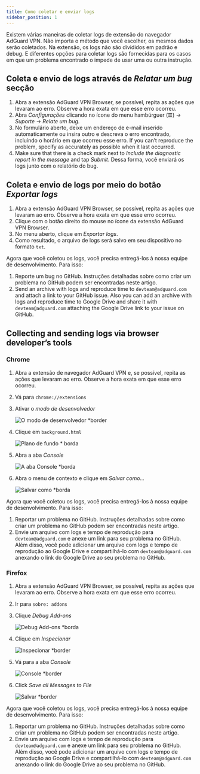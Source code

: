 ```yaml
---
title: Como coletar e enviar logs
sidebar_position: 1
---
```


Existem várias maneiras de coletar logs de extensão do navegador AdGuard VPN. Não importa o método que você escolher, os mesmos dados serão coletados. Na extensão, os logs não são divididos em padrão e debug. E diferentes opções para coletar logs são fornecidas para os casos em que um problema encontrado o impede de usar uma ou outra instrução.

## Coleta e envio de logs através de *Relatar um bug* secção

1. Abra a extensão AdGuard VPN Browser, se possível, repita as ações que levaram ao erro. Observe a hora exata em que esse erro ocorreu.
1. Abra *Configurações* clicando no ícone do menu hambúrguer (☰) → *Suporte* → *Relate um bug*.
1. No formulário aberto, deixe um endereço de e-mail inserido automaticamente ou insira outro e descreva o erro encontrado, incluindo o horário em que ocorreu esse erro. If you can’t reproduce the problem, specify as accurately as possible when it last occurred.
1. Make sure that there is a check mark next to *Include the diagnostic report in the message* and tap *Submit*. Dessa forma, você enviará os logs junto com o relatório do bug.

## Coleta e envio de logs por meio do botão *Exportar logs*

1. Abra a extensão AdGuard VPN Browser, se possível, repita as ações que levaram ao erro. Observe a hora exata em que esse erro ocorreu.
1. Clique com o botão direito do mouse no ícone da extensão AdGuard VPN Browser.
1. No menu aberto, clique em *Exportar logs*.
1. Como resultado, o arquivo de logs será salvo em seu dispositivo no formato `txt`.

Agora que você coletou os logs, você precisa entregá-los à nossa equipe de desenvolvimento. Para isso:

1. Reporte um bug no GitHub. Instruções detalhadas sobre como criar um problema no GitHub podem ser encontradas neste artigo.
1. Send an archive with logs and reproduce time to `devteam@adguard.com` and attach a link to your GitHub issue. Also you can add an archive with logs and reproduce time to Google Drive and share it with `devteam@adguard.com` attaching the Google Drive link to your issue on GitHub.

## Collecting and sending logs via browser developer’s tools

### Chrome

1. Abra a extensão de navegador AdGuard VPN e, se possível, repita as ações que levaram ao erro. Observe a hora exata em que esse erro ocorreu.
1. Vá para `chrome://extensions`
1. Ativar o *modo de desenvolvedor*

    ![O modo de desenvolvedor *border](https://cdn.adguardvpn.com/content/kb/vpn/browser_extension/dev_mode.png)

1. Clique em `background.html`

    ![Plano de fundo * borda](https://cdn.adguardvpn.com/content/kb/vpn/browser_extension/backgroung.png)

1. Abra a aba *Console*

    ![A aba Console *borda](https://cdn.adguardvpn.com/content/kb/vpn/browser_extension/console.png)

1. Abra o menu de contexto e clique em *Salvar como…*

    ![Salvar como *borda](https://cdn.adguardvpn.com/content/kb/vpn/browser_extension/save.png)

Agora que você coletou os logs, você precisa entregá-los à nossa equipe de desenvolvimento. Para isso:

1. Reportar um problema no GitHub. Instruções detalhadas sobre como criar um problema no GitHub podem ser encontradas neste artigo.
1. Envie um arquivo com logs e tempo de reprodução para `devteam@adguard.com` e anexe um link para seu problema no GitHub. Além disso, você pode adicionar um arquivo com logs e tempo de reprodução ao Google Drive e compartilhá-lo com `devteam@adguard.com` anexando o link do Google Drive ao seu problema no GitHub.

### Firefox

1. Abra a extensão AdGuard VPN Browser, se possível, repita as ações que levaram ao erro. Observe a hora exata em que esse erro ocorreu.
1. Ir para `sobre: addons`
1. Clique *Debug Add-ons*

    ![Debug Add-ons *borda](https://cdn.adguardvpn.com/content/kb/vpn/browser_extension/add-ons.png)

1. Clique em *Inspecionar*

    ![Inspecionar *border](https://cdn.adguardvpn.com/content/kb/vpn/browser_extension/inspect.png)

1. Vá para a aba *Console*

    ![Console *border](https://cdn.adguardvpn.com/content/kb/vpn/browser_extension/ff_console.png)

1. Click *Save all Messages to File*

    ![Salvar *border](https://cdn.adguardvpn.com/content/kb/vpn/browser_extension/save-to-file.png)

Agora que você coletou os logs, você precisa entregá-los à nossa equipe de desenvolvimento. Para isso:

1. Reportar um problema no GitHub. Instruções detalhadas sobre como criar um problema no GitHub podem ser encontradas neste artigo.
1. Envie um arquivo com logs e tempo de reprodução para `devteam@adguard.com` e anexe um link para seu problema no GitHub. Além disso, você pode adicionar um arquivo com logs e tempo de reprodução ao Google Drive e compartilhá-lo com `devteam@adguard.com` anexando o link do Google Drive ao seu problema no GitHub.
